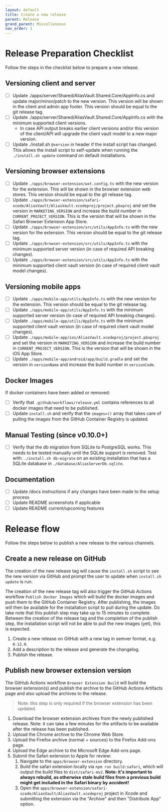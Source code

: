 ```yaml
---
layout: default
title: Create a new release
parent: Release
grand_parent: Miscellaneous
nav_order: 1
---
```


# Release Preparation Checklist
Follow the steps in the checklist below to prepare a new release.

## Versioning client and server
- [ ] Update ./apps/server/Shared/AliasVault.Shared.Core/AppInfo.cs and update major/minor/patch to the new version. This version will be shown in the client and admin app footer. This version should be equal to the git release tag.
- [ ] Update ./apps/server/Shared/AliasVault.Shared.Core/AppInfo.cs with the minimum supported client versions.
    - In case API output breaks earlier client versions and/or this version of the client/API will upgrade the client vault model to a new major version.
- [ ] Update ./install.sh `@version` in header if the install script has changed. This allows the install script to self-update when running the `./install.sh update` command on default installations.

## Versioning browser extensions
- [ ] Update `./apps/browser-extension/wxt.config.ts` with the new version for the extension. This will be shown in the browser extension web stores. This version should be equal to the git release tag.
- [ ] Update `./apps/browser-extension/safari-xcode/AliasVault/AliasVault.xcodeproj/project.pbxproj` and set the version in `MARKETING_VERSION` and increase the build number in `CURRENT_PROJECT_VERSION`. This is the version that will be shown in the Safari Browser Extension App Store.
- [ ] Update `./apps/browser-extension/src/utils/AppInfo.ts` with the new version for the extension. This version should be equal to the git release tag.
- [ ] Update `./apps/browser-extension/src/utils/AppInfo.ts` with the minimum supported server version (in case of required API breaking changes).
- [ ] Update `./apps/browser-extension/src/utils/AppInfo.ts` with the minimum supported client vault version (in case of required client vault model changes).

## Versioning mobile apps
- [ ] Update `./apps/mobile-app/utils/AppInfo.ts` with the new version for the extension. This version should be equal to the git release tag.
- [ ] Update `./apps/mobile-app/utils/AppInfo.ts` with the minimum supported server version (in case of required API breaking changes).
- [ ] Update `./apps/mobile-app/utils/AppInfo.ts` with the minimum supported client vault version (in case of required client vault model changes).
- [ ] Update `./apps/mobile-app/ios/AliasVault.xcodeproj/project.pbxproj` and set the version in `MARKETING_VERSION` and increase the build number in `CURRENT_PROJECT_VERSION`. This is the version that will be shown in the iOS App Store.
- [ ] Update `./apps/mobile-app/android/app/build.gradle` and set the version in `versionName` and increase the build number in `versionCode`.

## Docker Images
If docker containers have been added or removed:
- [ ] Verify that `.github/workflows/release.yml` contains references to all docker images that need to be published.
- [ ] Update `install.sh` and verify that the `images=()` array that takes care of pulling the images from the GitHub Container Registry is updated.

## Manual Testing (since v0.10.0+)
- [ ] Verify that the db migration from SQLite to PostgreSQL works. This needs to be tested manually until the SQLite support is removed. Test with: `./install.sh db-migrate` on an existing installation that has a SQLite database in `./database/AliasServerDb.sqlite`.

## Documentation
- [ ] Update /docs instructions if any changes have been made to the setup process
- [ ] Update README screenshots if applicable
- [ ] Update README current/upcoming features

# Release flow
Follow the steps below to publish a new release to the various channels.

## Create a new release on GitHub
The creation of the new release tag will cause the `install.sh` script to see the new version via GitHub and prompt the user to update when `install.sh update` is run.

The creation of the new release tag will also trigger the GitHub Actions workflow `Publish Docker Images` which will build the docker images and push them to the GitHub Container Registry. After publishing, the images will then be available for the installation script to pull during the update. Do take note that this publish step may take up to 15 minutes to complete. Between the creation of the release tag and the completion of the publish step, the installation script will not be able to pull the new images (yet), this is expected.

1. Create a new release on GitHub with a new tag in semver format, e.g. `0.12.0`.
2. Add a description to the release and generate the changelog.
3. Publish the release.

## Publish new browser extension version
The GitHub Actions workflow `Browser Extension Build` will build the browser extension(s) and publish the archive to the GitHub Actions Artifacts page and also upload the archives to the release.

> Note: this step is only required if the browser extension has been updated.

1. Download the browser extension archives from the newly published release. Note: it can take a few minutes for the artifacts to be available after the release has been published.
2. Upload the Chrome archive to the Chrome Web Store.
3. Upload the Firefox archive (normal + sources) to the Firefox Add-ons page.
4. Upload the Edge archive to the Microsoft Edge Add-ons page.
5. Submit the Safari extension to Apple for review:
    1. Navigate to the `apps/browser-extension` directory.
    2. Build the safari extension locally via `npm run build:safari`, which will output the build files to `dist/safari-mv2`. **Note: it's important to always rebuild, as otherwise stale build files from a previous build might get included in the Safari binary by accident!**
    3. Open the `apps/browser-extension/safari-xcode/AliasVault/AliasVault.xcodeproj` project in Xcode and submitting the extension via the "Archive" and then "Distribute App" option.